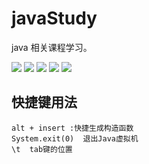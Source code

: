 # javaStudy
java 相关课程学习。


![](https://i.imgur.com/T1tAoGs.png)
![](https://i.imgur.com/kRcSpJy.png)
![](https://i.imgur.com/Iw5egGE.png)
![](https://i.imgur.com/ah37DyO.png)
![](https://i.imgur.com/ueKPAC8.png)

## 快捷键用法
    alt + insert :快捷生成构造函数
    System.exit(0)  退出Java虚拟机
    \t  tab键的位置
